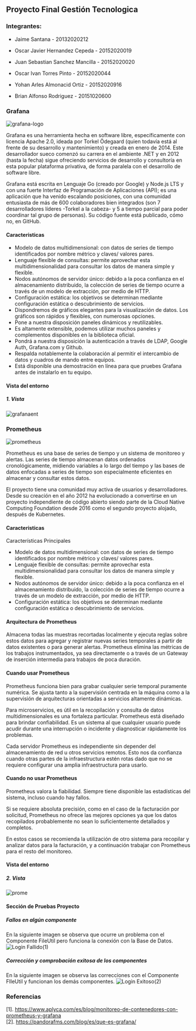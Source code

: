 ## Proyecto Final Gestión Tecnologica
### Integrantes:

- Jaime Santana - 20132020212

- Oscar Javier Hernandez Cepeda - 20152020019

- Juan Sebastian Sanchez Mancilla - 20152020020 

- Oscar Ivan Torres Pinto - 20152020044

- Yohan Arles Almonacid Ortiz - 20152020916 

- Brian Alfonso Rodriguez - 20151020600


### Grafana
![grafana-logo](https://user-images.githubusercontent.com/30842893/61815686-6d6bc580-ae10-11e9-8ce6-f5fde3f872dd.jpg)

Grafana es una herramienta hecha en software libre, específicamente con licencia Apache 2.0, ideada por Torkel Ödegaard (quien todavía está al frente de su desarrollo y mantenimiento) y creada en enero de 2014. Este desarrollador sueco comenzó su carrera en el ambiente .NET y en 2012 (hasta la fecha) sigue ofreciendo servicios de desarrollo y consultoría en esta popular plataforma privativa, de forma paralela con el desarrollo de software libre.

Grafana está escrita en Lenguaje Go (creado por Google) y Node.js LTS y con una fuerte Interfaz de Programación de Aplicaciones (API); es una aplicación que ha venido escalando posiciones, con una comunidad entusiasta de más de 600 colaboradores bien integrados (son 7 desarrolladores líderes -Torkel a la cabeza- y 5 a tiempo parcial para poder coordinar tal grupo de personas). Su código fuente está publicado, cómo no, en GitHub.

#### Caracteristicas

- Modelo de datos multidimensional: con datos de series de tiempo identificados por nombre métrico y claves/ valores pares.
- Lenguaje flexible de consultas: permite aprovechar esta multidimensionalidad para consultar los datos de manera simple y flexible.
- Nodos autónomos de servidor único: debido a la poca confianza en el almacenamiento distribuido, la colección de series de tiempo ocurre a través de un modelo de extracción, por medio de HTTP.
- Configuración estática:  los objetivos se determinan mediante configuración estática o descubrimiento de servicios.
- Dispondremos de gráficos elegantes para la visualización de datos. Los gráficos son rápidos y flexibles, con numerosas opciones.
- Pone a nuestra disposición paneles dinámicos y reutilizables.
- Es altamente extensible, podemos utilizar muchos paneles y complementos disponibles en la biblioteca oficial.
- Pondrá a nuestra disposición la autenticación a través de LDAP, Google Auth, Grafana.com y Github.
- Respalda notablemente la colaboración al permitir el intercambio de datos y cuadros de mando entre equipos.
- Está disponible una demostración en línea para que pruebes Grafana antes de instalarlo en tu equipo.
#### Vista del entorno
##### 1. Vista <br />
![grafanaent](https://user-images.githubusercontent.com/30842893/61816445-fd5e3f00-ae11-11e9-8d88-ddefa40634ba.png)

### Prometheus
![prometheus](https://user-images.githubusercontent.com/30842893/61816638-6645b700-ae12-11e9-8008-4065076442db.png)

Prometheus es una base de series de tiempo y un sistema de monitoreo y alertas. Las series de tiempo almacenan datos ordenados cronológicamente, midiendo variables a lo largo del tiempo y las bases de datos enfocadas a series de tiempo son especialmente eficientes en almacenar y consultar estos datos.

El proyecto tiene una comunidad muy activa de usuarios y desarrolladores. Desde su creación en el año 2012 ha evolucionado a convertirse en un proyecto independiente de código abierto siendo parte de la Cloud Native Computing Foundation desde 2016 como el segundo proyecto alojado, después de Kubernetes.

#### Caracteristicas

Características Principales

- Modelo de datos multidimensional: con datos de series de tiempo identificados por nombre métrico y claves/ valores pares.
- Lenguaje flexible de consultas: permite aprovechar esta multidimensionalidad para consultar los datos de manera simple y flexible.
- Nodos autónomos de servidor único: debido a la poca confianza en el almacenamiento distribuido, la colección de series de tiempo ocurre a través de un modelo de extracción, por medio de HTTP.
- Configuración estática:  los objetivos se determinan mediante configuración estática o descubrimiento de servicios.

#### Arquitectura de Prometheus
Almacena todas las muestras recortadas localmente y ejecuta reglas sobre estos datos para agregar y registrar nuevas series temporales a partir de datos existentes o para generar alertas.
Prometheus elimina las métricas de los trabajos instrumentados, ya sea directamente o a través de un Gateway de inserción intermedia para trabajos de poca duración.

#### Cuando usar Prometheus
Prometheus funciona bien para grabar cualquier serie temporal puramente numérica. Se ajusta tanto a la supervisión centrada en la máquina como a la supervisión de arquitecturas orientadas a servicios altamente dinámicas.

Para microservicios, es útil en la recopilación y consulta de datos multidimensionales es una fortaleza particular. Prometheus está diseñado para brindar confiabilidad. Es un sistema al que cualquier usuario puede acudir durante una interrupción o incidente  y diagnosticar rápidamente los problemas.

Cada servidor Prometheus es independiente sin depender del almacenamiento de red u otros servicios remotos. Esto nos da confianza cuando otras partes de la infraestructura estén rotas dado que no se requiere configurar una amplia infraestructura para usarlo.

#### Cuando no usar Prometheus
Prometheus valora la fiabilidad. Siempre tiene disponible las estadísticas del sistema, incluso cuando hay fallos.

Si se requiere absoluta precisión, como en el caso de la facturación por solicitud, Prometheus no ofrece las mejores opciones ya que los datos recopilados probablemente no sean lo suficientemente detallados y completos.

En estos casos se recomienda la utilización de otro sistema para recopilar y analizar datos para la facturación, y a continuación trabajar con Prometheus para el resto del monitoreo.

#### Vista del entorno
##### 2. Vista <br />
![prome](https://user-images.githubusercontent.com/30842893/61817206-9b063e00-ae13-11e9-9922-26010814fb68.jpg)

#### Sección de Pruebas Proyecto

##### Fallos en algún componente
En la siguiente imagen se observa que ocurre un problema con el Componente FileUtil pero funciona la conexión con la Base de Datos.
![Login Fallido(1)](https://user-images.githubusercontent.com/30842893/61818795-3a790000-ae17-11e9-99fe-b670f667c508.png)

##### Corrección y comprobación exitosa de los componentes
En la siguiente imagen se observa las correcciones con el Componente FIleUtil y funcionan los demás componentes.
![Login Exitoso(2)](https://user-images.githubusercontent.com/30842893/61819035-d145bc80-ae17-11e9-869f-d37b069d258d.png)


### Referencias 
[1]. https://www.aplyca.com/es/blog/monitoreo-de-contenedores-con-prometheus-y-grafana <br />
[2]. https://pandorafms.com/blog/es/que-es-grafana/  <br />
